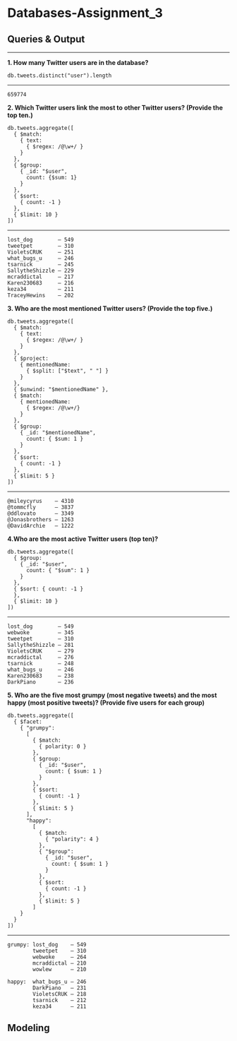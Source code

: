 # Databases-Assignment_3

## Queries & Output
---

**1. How many Twitter users are in the database?**

```
db.tweets.distinct("user").length
```
---
```
659774
```

**2. Which Twitter users link the most to other Twitter users? (Provide the top ten.)**

```
db.tweets.aggregate([
  { $match: 
    { text: 
      { $regex: /@\w+/ }
    }
  }, 
  { $group: 
    { _id: "$user", 
      count: {$sum: 1}
    }
  }, 
  { $sort: 
    { count: -1 }
  }, 
  { $limit: 10 }
])
```
---
```
lost_dog        — 549
tweetpet        — 310
VioletsCRUK     — 251
what_bugs_u     — 246
tsarnick        — 245
SallytheShizzle — 229
mcraddictal     — 217
Karen230683     — 216
keza34          — 211
TraceyHewins    — 202
```

**3. Who are the most mentioned Twitter users? (Provide the top five.)**

```
db.tweets.aggregate([
  { $match: 
    { text: 
      { $regex: /@\w+/ }
    }
  }, 
  { $project: 
    { mentionedName: 
      { $split: ["$text", " "] }
    }
  }, 
  { $unwind: "$mentionedName" }, 
  { $match: 
    { mentionedName: 
      { $regex: /@\w+/} 
    }
  }, 
  { $group: 
    { _id: "$mentionedName", 
      count: { $sum: 1 }
    }
  }, 
  { $sort: 
    { count: -1 }
  }, 
  { $limit: 5 }
])
```
---
```
@mileycyrus    — 4310
@tommcfly      — 3837
@ddlovato      — 3349
@Jonasbrothers — 1263
@DavidArchie   — 1222
```

**4.Who are the most active Twitter users (top ten)?**

```
db.tweets.aggregate([
  { $group: 
    { _id: "$user",
      count: { "$sum": 1 }
    }
  },
  { $sort: { count: -1 }
  },
  { $limit: 10 }
])
```
---
```
lost_dog        — 549
webwoke         — 345
tweetpet        — 310
SallytheShizzle — 281
VioletsCRUK     — 279
mcraddictal     — 276
tsarnick        — 248
what_bugs_u     — 246
Karen230683     — 238
DarkPiano       — 236
```

**5. Who are the five most grumpy (most negative tweets) and the most happy (most positive tweets)? (Provide five users for each group)**

```
db.tweets.aggregate([
  { $facet: 
    { "grumpy": 
      [
        { $match: 
          { polarity: 0 }
        },
        { $group: 
          { _id: "$user",
            count: { $sum: 1 }
          }
        },
        { $sort: 
          { count: -1 }
        },
        { $limit: 5 }
      ],
      "happy": 
        [
          { $match: 
            { "polarity": 4 }
          },
          { "$group": 
            { _id: "$user",
              count: { $sum: 1 }
            }
          },
          { $sort: 
            { count: -1 }
          },
          { $limit: 5 }
        ]
    }
  }
])
```
---
```
grumpy: lost_dog    – 549
        tweetpet    – 310
        webwoke     – 264
        mcraddictal – 210
        wowlew      – 210
            
happy:  what_bugs_u – 246
        DarkPiano   – 231
        VioletsCRUK – 218
        tsarnick    – 212
        keza34      – 211
```

## Modeling

